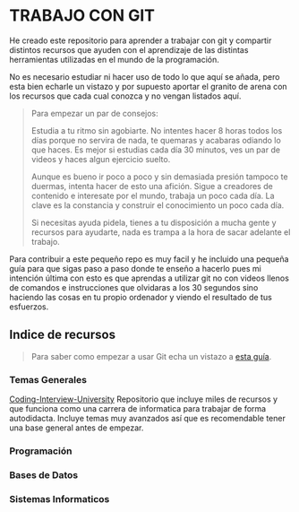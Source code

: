 # TRABAJO CON GIT

He creado este repositorio para aprender a trabajar con git y compartir distintos recursos que ayuden con el aprendizaje de las distintas herramientas utilizadas en el mundo de la programación.

No es necesario estudiar ni hacer uso de todo lo que aquí se añada, pero esta bien echarle un vistazo y por supuesto aportar el granito de arena con los recursos que cada cual conozca y no vengan listados aquí.

> Para empezar un par de consejos: 
>
> Estudia a tu ritmo sin agobiarte. No intentes hacer 8 horas todos los días porque no servira de nada, te quemaras y acabaras odiando lo que haces. Es mejor si estudias cada día 30 minutos, ves un par de videos y haces algun ejercicio suelto. 
>
> Aunque es bueno ir poco a poco y sin demasiada presión tampoco te duermas, intenta hacer de esto una afición. Sigue a creadores de contenido e interesate por el mundo, trabaja un poco cada día. La clave es la constancia y construir el conocimiento un poco cada día.
>
> Si necesitas ayuda pidela, tienes a tu disposición a mucha gente y recursos para ayudarte, nada es trampa a la hora de sacar adelante el trabajo.

Para contribuir a este pequeño repo es muy facil y he incluido una pequeña guía para que sigas paso a paso donde te enseño a hacerlo pues mi intención última con esto es que aprendas a utilizar git no con videos llenos de comandos e instrucciones que olvidaras a los 30 segundos sino haciendo las cosas en tu propio ordenador y viendo el resultado de tus esfuerzos. 

## Indice de recursos

> Para saber como empezar a usar Git echa un vistazo a [esta guía](.\git\guia-git.md).

### Temas Generales
[Coding-Interview-University](https://github.com/jwasham/coding-interview-university)
Repositorio que incluye miles de recursos y que funciona como una carrera de informatica para trabajar de forma autodidacta. Incluye temas muy avanzados así que es recomendable tener una base general antes de empezar.

### Programación


### Bases de Datos


### Sistemas Informaticos

